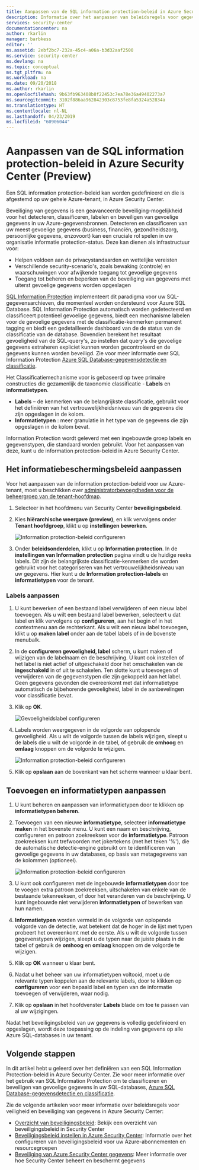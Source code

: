 ```yaml
---
title: Aanpassen van de SQL information protection-beleid in Azure Security Center | Microsoft Docs
description: Informatie over het aanpassen van beleidsregels voor gegevensbeveiliging in Azure Security Center.
services: security-center
documentationcenter: na
author: rkarlin
manager: barbkess
editor: ''
ms.assetid: 2ebf2bc7-232a-45c4-a06a-b3d32aaf2500
ms.service: security-center
ms.devlang: na
ms.topic: conceptual
ms.tgt_pltfrm: na
ms.workload: na
ms.date: 09/20/2018
ms.author: rkarlin
ms.openlocfilehash: 9b63fb963408b8f22453c7ea78e36a49402273a7
ms.sourcegitcommit: 3102f886aa962842303c8753fe8fa5324a52834a
ms.translationtype: HT
ms.contentlocale: nl-NL
ms.lasthandoff: 04/23/2019
ms.locfileid: "60906044"
---
```

# <a name="customize-the-sql-information-protection-policy-in-azure-security-center-preview"></a>Aanpassen van de SQL information protection-beleid in Azure Security Center (Preview)
 
Een SQL information protection-beleid kan worden gedefinieerd en die is afgestemd op uw gehele Azure-tenant, in Azure Security Center.

Beveiliging van gegevens is een geavanceerde beveiliging-mogelijkheid voor het detecteren, classificeren, labelen en beveiligen van gevoelige gegevens in uw Azure-gegevensbronnen. Detecteren en classificeren van uw meest gevoelige gegevens (business, financiën, gezondheidszorg, persoonlijke gegevens, enzovoort) kan een cruciale rol spelen in uw organisatie informatie protection-status. Deze kan dienen als infrastructuur voor:
- Helpen voldoen aan de privacystandaarden en wettelijke vereisten
- Verschillende security-scenario's, zoals bewaking (controle) en waarschuwingen voor afwijkende toegang tot gevoelige gegevens
- Toegang tot beheren en beperken van de beveiliging van gegevens met uiterst gevoelige gegevens worden opgeslagen
 
[SQL Information Protection](../sql-database/sql-database-data-discovery-and-classification.md) implementeert dit paradigma voor uw SQL-gegevensarchieven, die momenteel worden ondersteund voor Azure SQL Database. SQL Information Protection automatisch worden gedetecteerd en classificeert potentieel gevoelige gegevens, biedt een mechanisme labelen voor de gevoelige gegevens met de classificatie-kenmerken permanent tagging en biedt een gedetailleerde dashboard van de de status van de classificatie van de database. Bovendien berekent het resultaat gevoeligheid van de SQL-query's, zo instellen dat query's die gevoelige gegevens extraheren expliciet kunnen worden gecontroleerd en de gegevens kunnen worden beveiligd. Zie voor meer informatie over SQL Information Protection [Azure SQL Database-gegevensdetectie en classificatie](../sql-database/sql-database-data-discovery-and-classification.md).
 
Het Classificatiemechanisme voor is gebaseerd op twee primaire constructies die gezamenlijk de taxonomie classificatie - **Labels** en **informatietypen**.
- **Labels** – de kenmerken van de belangrijkste classificatie, gebruikt voor het definiëren van het vertrouwelijkheidsniveau van de gegevens die zijn opgeslagen in de kolom. 
- **Informatietypen** : meer granulatie in het type van de gegevens die zijn opgeslagen in de kolom bevat.
 
Information Protection wordt geleverd met een ingebouwde groep labels en gegevenstypen, die standaard worden gebruikt. Voor het aanpassen van deze, kunt u de information protection-beleid in Azure Security Center.
 
## <a name="customize-the-information-protection-policy"></a>Het informatiebeschermingsbeleid aanpassen
Voor het aanpassen van de information protection-beleid voor uw Azure-tenant, moet u beschikken over [administratorbevoegdheden voor de beheergroep van de tenant-hoofdmap](security-center-management-groups.md). 
 
1. Selecteer in het hoofdmenu van Security Center **beveiligingsbeleid**.
2. Kies **hiërarchische weergave (preview)**, en klik vervolgens onder **Tenant hoofdgroep**, klikt u op **instellingen bewerken**.
 
   ![Information protection-beleid configureren](./media/security-center-info-protection-policy/security-policy.png) 
 
3. Onder **beleidsonderdelen**, klikt u op **Information protection**. In de **instellingen van Information protection** pagina vindt u de huidige reeks labels. Dit zijn de belangrijkste classificatie-kenmerken die worden gebruikt voor het categoriseren van het vertrouwelijkheidsniveau van uw gegevens. Hier kunt u de **Information protection-labels** en **informatietypen** voor de tenant. 
 
### <a name="customizing-labels"></a>Labels aanpassen
 
1. U kunt bewerken of een bestaand label verwijderen of een nieuw label toevoegen. Als u wilt een bestaand label bewerken, selecteert u dat label en klik vervolgens op **configureren**, aan het begin of in het contextmenu aan de rechterkant. Als u wilt een nieuw label toevoegen, klikt u op **maken label** onder aan de tabel labels of in de bovenste menubalk.
2. In de **configureren gevoeligheid, label** scherm, u kunt maken of wijzigen van de labelnaam en de beschrijving. U kunt ook instellen of het label is niet actief of uitgeschakeld door het omschakelen van de **ingeschakeld** in of uit te schakelen. Ten slotte kunt u toevoegen of verwijderen van de gegevenstypen die zijn gekoppeld aan het label. Geen gegevens gevonden die overeenkomt met dat informatietype automatisch de bijbehorende gevoeligheid, label in de aanbevelingen voor classificatie bevat.
3. Klik op **OK**.
 
   ![Gevoeligheidslabel configureren](./media/security-center-info-protection-policy/config-sensitivity-label.png)
 
4. Labels worden weergegeven in de volgorde van oplopende gevoeligheid. Als u wilt de volgorde tussen de labels wijzigen, sleept u de labels die u wilt de volgorde in de tabel, of gebruik de **omhoog** en **omlaag** knoppen om de volgorde te wijzigen. 
 
    ![Information protection-beleid configureren](./media/security-center-info-protection-policy/move-up.png)
 
5. Klik op **opslaan** aan de bovenkant van het scherm wanneer u klaar bent.
 
 
## <a name="adding-and-customizing-information-types"></a>Toevoegen en informatietypen aanpassen
 
1. U kunt beheren en aanpassen van informatietypen door te klikken op **informatietypen beheren**.
2. Toevoegen van een nieuwe **informatietype**, selecteer **informatietype maken** in het bovenste menu. U kunt een naam en beschrijving, configureren en patroon zoekreeksen voor de **informatietype**. Patroon zoekreeksen kunt trefwoorden met jokertekens (met het teken '%'), die de automatische detectie-engine gebruikt om te identificeren van gevoelige gegevens in uw databases, op basis van metagegevens van de kolommen (optioneel).
 
    ![Information protection-beleid configureren](./media/security-center-info-protection-policy/info-types.png)
 
3. U kunt ook configureren met de ingebouwde **informatietypen** door toe te voegen extra patroon zoekreeksen, uitschakelen van enkele van de bestaande tekenreeksen, of door het veranderen van de beschrijving. U kunt ingebouwde niet verwijderen **informatietypen** of bewerken van hun namen. 
4. **Informatietypen** worden vermeld in de volgorde van oplopende volgorde van de detectie, wat betekent dat de hoger in de lijst met typen probeert het overeenkomt met de eerste. Als u wilt de volgorde tussen gegevenstypen wijzigen, sleept u de typen naar de juiste plaats in de tabel of gebruik de **omhoog** en **omlaag** knoppen om de volgorde te wijzigen. 
5. Klik op **OK** wanneer u klaar bent.
6. Nadat u het beheer van uw informatietypen voltooid, moet u de relevante typen koppelen aan de relevante labels, door te klikken op **configureren** voor een bepaald label en typen van de informatie toevoegen of verwijderen, waar nodig.
7. Klik op **opslaan** in het hoofdvenster **Labels** blade om toe te passen van al uw wijzigingen.
 
Nadat het beveiligingsbeleid van uw gegevens is volledig gedefinieerd en opgeslagen, wordt deze toepassing op de indeling van gegevens op alle Azure SQL-databases in uw tenant.
 
 
## <a name="next-steps"></a>Volgende stappen
 
In dit artikel hebt u geleerd over het definiëren van een SQL Information Protection-beleid in Azure Security Center. Zie voor meer informatie over het gebruik van SQL Information Protection om te classificeren en beveiligen van gevoelige gegevens in uw SQL-databases, [Azure SQL Database-gegevensdetectie en classificatie](../sql-database/sql-database-data-discovery-and-classification.md). 

Zie de volgende artikelen voor meer informatie over beleidsregels voor veiligheid en beveiliging van gegevens in Azure Security Center:
 
- [Overzicht van beveiligingsbeleid](security-center-policies-overview.md): Bekijk een overzicht van beveiligingsbeleid in Security Center
- [Beveiligingsbeleid instellen in Azure Security Center](tutorial-security-policy.md): Informatie over het configureren van beveiligingsbeleid voor uw Azure-abonnementen en resourcegroepen
- [Beveiliging van Azure Security Center gegevens](security-center-data-security.md): Meer informatie over hoe Security Center beheert en beschermt gegevens


